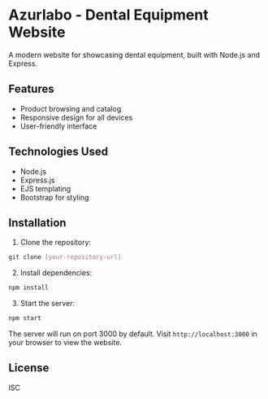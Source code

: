 # Azurlabo - Dental Equipment Website

A modern website for showcasing dental equipment, built with Node.js and Express.

## Features

- Product browsing and catalog
- Responsive design for all devices
- User-friendly interface

## Technologies Used

- Node.js
- Express.js
- EJS templating
- Bootstrap for styling

## Installation

1. Clone the repository:
```bash
git clone [your-repository-url]
```

2. Install dependencies:
```bash
npm install
```

3. Start the server:
```bash
npm start
```

The server will run on port 3000 by default. Visit `http://localhost:3000` in your browser to view the website.

## License

ISC
